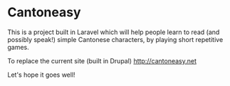 Cantoneasy
==========

This is a project built in Laravel which will help people learn to read (and possibly speak!) simple Cantonese characters, by playing short repetitive games.

To replace the current site (built in Drupal) http://cantoneasy.net

Let's hope it goes well!
